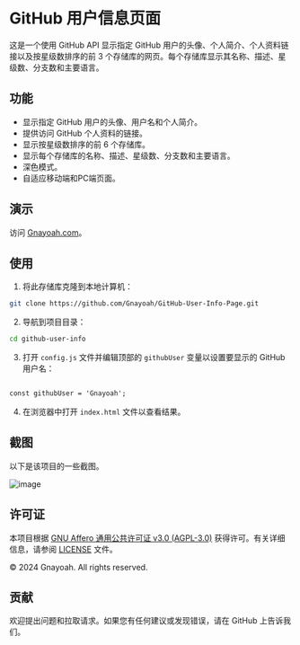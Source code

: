 # GitHub 用户信息页面

这是一个使用 GitHub API 显示指定 GitHub 用户的头像、个人简介、个人资料链接以及按星级数排序的前 3 个存储库的网页。每个存储库显示其名称、描述、星级数、分支数和主要语言。

## 功能

- 显示指定 GitHub 用户的头像、用户名和个人简介。
- 提供访问 GitHub 个人资料的链接。
- 显示按星级数排序的前 6 个存储库。
- 显示每个存储库的名称、描述、星级数、分支数和主要语言。
- 深色模式。
- 自适应移动端和PC端页面。

## 演示

访问 [Gnayoah.com](https://gnayoah.com/)。

## 使用

1. 将此存储库克隆到本地计算机：

```bash
git clone https://github.com/Gnayoah/GitHub-User-Info-Page.git
```

2. 导航到项目目录：

```bash
cd github-user-info
```

3. 打开 `config.js` 文件并编辑顶部的 `githubUser` 变量以设置要显示的 GitHub 用户名：

```html

const githubUser = 'Gnayoah'; 

```

4. 在浏览器中打开 `index.html` 文件以查看结果。

## 截图

以下是该项目的一些截图。

![image](https://github.com/Gnayoah/GitHub-User-Info-Page/assets/79068081/6e2bfaee-2e9d-47d5-930d-99018e7f8696)


## 许可证

本项目根据 [GNU Affero 通用公共许可证 v3.0 (AGPL-3.0)](LICENSE) 获得许可。有关详细信息，请参阅 [LICENSE](LICENSE) 文件。

© 2024 Gnayoah. All rights reserved.

## 贡献

欢迎提出问题和拉取请求。如果您有任何建议或发现错误，请在 GitHub 上告诉我们。
